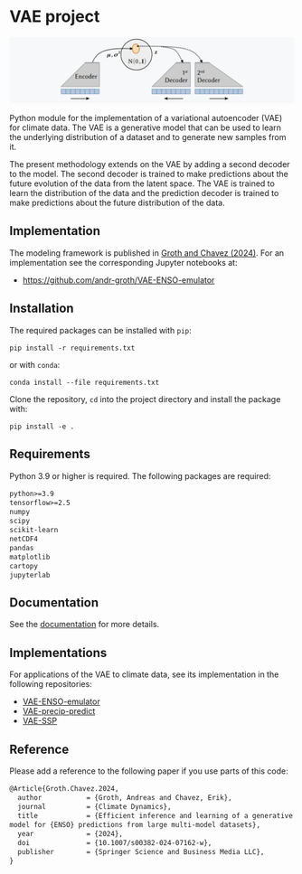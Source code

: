 # VAE project

![png](docs/img/model_overview.png)

Python module for the implementation of a variational autoencoder (VAE) for climate data. The VAE is a generative model that can be used to learn the underlying distribution of a dataset and to generate new samples from it.

The present methodology extends on the VAE by adding a second decoder to the model. The second decoder is trained to make predictions about the future evolution of the data from the latent space. The VAE is trained to learn the distribution of the data and the prediction decoder is trained to make predictions about the future distribution of the data.

## Implementation
The modeling framework is published in [Groth and Chavez (2024)](https://doi.org/10.1007/s00382-024-07162-w). For an implementation see the corresponding Jupyter notebooks at:

- https://github.com/andr-groth/VAE-ENSO-emulator

## Installation

The required packages can be installed with `pip`:

``` shell
pip install -r requirements.txt
```

or with `conda`:

``` shell
conda install --file requirements.txt
```

Clone the repository, `cd` into the project directory and install the package with:

```shell
pip install -e .
```

## Requirements

Python 3.9 or higher is required. The following packages are required:

```
python>=3.9
tensorflow>=2.5
numpy
scipy
scikit-learn
netCDF4
pandas
matplotlib
cartopy
jupyterlab
```

## Documentation

See the [documentation](https://andr-groth.github.io/VAE-project/) for more details.

## Implementations

For applications of the VAE to climate data, see its implementation in the following repositories:

- [VAE-ENSO-emulator](https://github.com/andr-groth/VAE-ENSO-emulator)
- [VAE-precip-predict](https://github.com/andr-groth/VAE-precip-predict)
- [VAE-SSP](https://github.com/andr-groth/VAE-SSP)

## Reference
Please add a reference to the following paper if you use parts of this code:

```
@Article{Groth.Chavez.2024,
  author           = {Groth, Andreas and Chavez, Erik},
  journal          = {Climate Dynamics},
  title            = {Efficient inference and learning of a generative model for {ENSO} predictions from large multi-model datasets},
  year             = {2024},
  doi              = {10.1007/s00382-024-07162-w},
  publisher        = {Springer Science and Business Media LLC},
}
```